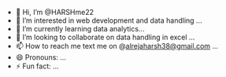 - 👋 Hi, I’m @HARSHme22
- 👀 I’m interested in web development and data handling ...
- 🌱 I’m currently learning data analytics...
- 💞️ I’m looking to collaborate on data handling in excel ...
- 📫 How to reach me text me on @alrejaharsh38@gmail.com ...
- 😄 Pronouns: ...
- ⚡ Fun fact: ...

<!---
HARSHme22/HARSHme22 is a ✨ special ✨ repository because its `README.md` (this file) appears on your GitHub profile.
You can click the Preview link to take a look at your changes.
--->
